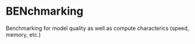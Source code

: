 # BENchmarking
Benchmarking for model quality as well as compute characterics (speed, memory, etc.)
